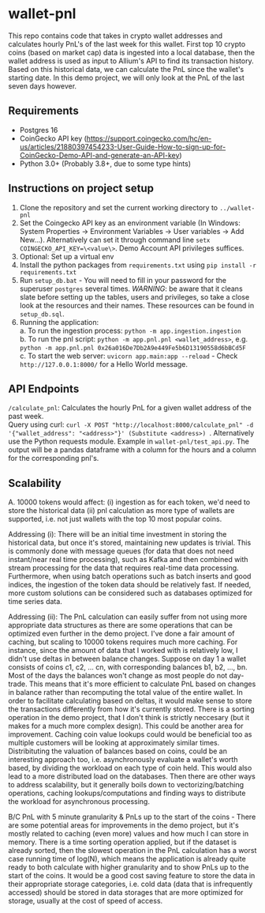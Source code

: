 # wallet-pnl

This repo contains code that takes in crypto wallet addresses and calculates hourly PnL's of the last week for this wallet. First top 10 crypto coins (based on market cap) data is ingested into a local database, then the wallet address is used as input to Allium's API to find its transaction history. Based on this historical data, we can calculate the PnL since the wallet's starting date. In this demo project, we will only look at the PnL of the last seven days however.

## Requirements
- Postgres 16
- CoinGecko API key (https://support.coingecko.com/hc/en-us/articles/21880397454233-User-Guide-How-to-sign-up-for-CoinGecko-Demo-API-and-generate-an-API-key)
- Python 3.0+ (Probably 3.8+, due to some type hints)

## Instructions on project setup
1. Clone the repository and set the current working directory to `../wallet-pnl`
3. Set the Coingecko API key as an environment variable (In Windows: System Properties -> Environment Variables -> User variables -> Add New...). Alternatively can set it through command line `setx COINGECKO_API_KEY=\<value\>`. Demo Account API privileges suffices.
4. Optional: Set up a virtual env
5. Install the python packages from `requirements.txt` using `pip install -r requirements.txt`
6. Run `setup_db.bat` - You will need to fill in your password for the superuser `postgres` several times. *WARNING*: be aware that it cleans slate before setting up the tables, users and privileges, so take a close look at the resources and their names. These resources can be found in `setup_db.sql`.
7. Running the application:      
  a. To run the ingestion process: `python -m app.ingestion.ingestion`     
  b. To run the pnl script: `python -m app.pnl.pnl <wallet_address>`, e.g. `python -m app.pnl.pnl 0x26a016De7Db2A9e449Fe5b6D13190558d6bBCd5F`   
  c. To start the web server: `uvicorn app.main:app --reload` - Check `http://127.0.0.1:8000/` for a Hello World message.    

## API Endpoints
`/calculate_pnl`: Calculates the hourly PnL for a given wallet address of the past week.  
Query using curl: `curl -X POST "http://localhost:8000/calculate_pnl" -d '{"wallet_address": "<address>"}' (Substitute <address>)
`. Alternatively use the Python requests module. Example in `wallet-pnl/test_api.py`. The output will be a pandas dataframe with a column for the hours and a column for the corresponding pnl's.

## Scalability
A. 10000 tokens would affect:
  (i) ingestion as for each token, we'd need to store the historical data 
  (ii) pnl calculation as more type of wallets are supported, i.e. not just wallets with the top 10 most popular coins. 

Addressing (i): There will be an initial time investment in storing the historical data, but once it's stored, maintaining new updates is trivial. This is commonly done with message queues (for data that does not need instant/near real time processing), such as Kafka and then combined with stream processing for the data that requires real-time data processing. Furthermore, when using batch operations such as batch inserts and good indices, the ingestion of the token data should be relatively fast. If needed, more custom solutions can be considered such as databases optimized for time series data.

Addressing (ii): The PnL calculation can easily suffer from not using more appropriate data structures as there are some operations that can be optimized even further in the demo project. I've done a fair amount of caching, but scaling to 10000 tokens requires much more caching. For instance, since the amount of data that I worked with is relatively low, I didn't use deltas in between balance changes. Suppose on day 1 a wallet consists of coins c1, c2, ... cn, with corresponding balances b1, b2, ..., bn. Most of the days the balances won't change as most people do not day-trade. This means that it's more efficient to calculate PnL based on changes in balance rather than recomputing the total value of the entire wallet. In order to facilitate calculating based on deltas, it would make sense to store the transactions differently from how it's currently stored. There is a sorting operation in the demo project, that I don't think is strictly neccesary (but it makes for a much more complex design). This could be another area for improvement. Caching coin value lookups could would be beneficial too as multiple customers will be looking at approximately similar times. Distribituting the valuation of balances based on coins, could be an interesting approach too, i.e. asynchronously evaluate a wallet's worth based, by dividing the workload on each type of coin held. This would also lead to a more distributed load on the databases. Then there are other ways to address scalability, but it generally boils down to vectorizing/batching operations, caching lookups/computations and finding ways to distribute the workload for asynchronous processing.

B/C PnL with 5 minute granularity & PnLs up to the start of the coins - There are some potential areas for improvements in the demo project, but it's mostly related to caching (even more) values and how much I can store in memory. There is a time sorting operation applied, but if the dataset is already sorted, then the slowest operation in the PnL calculation has a worst case running time of log(N), which means the application is already quite ready to both calculate with higher granularity and to show PnLs up to the start of the coins. It would be a good cost saving feature to store the data in their appropriate storage categories, i.e. cold data (data that is infrequently accessed) should be stored in data storages that are more optimized for storage, usually at the cost of speed of access.
